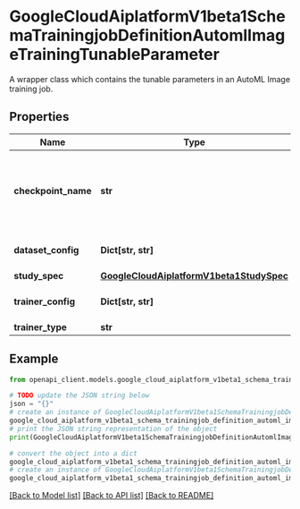 # GoogleCloudAiplatformV1beta1SchemaTrainingjobDefinitionAutomlImageTrainingTunableParameter

A wrapper class which contains the tunable parameters in an AutoML Image training job.

## Properties

Name | Type | Description | Notes
------------ | ------------- | ------------- | -------------
**checkpoint_name** | **str** | Optional. An unique name of pretrained model checkpoint provided in model garden, it will be mapped to a GCS location internally. | [optional] 
**dataset_config** | **Dict[str, str]** | Customizable dataset settings, used in the &#x60;model_garden_trainer&#x60;. | [optional] 
**study_spec** | [**GoogleCloudAiplatformV1beta1StudySpec**](GoogleCloudAiplatformV1beta1StudySpec.md) |  | [optional] 
**trainer_config** | **Dict[str, str]** | Customizable trainer settings, used in the &#x60;model_garden_trainer&#x60;. | [optional] 
**trainer_type** | **str** |  | [optional] 

## Example

```python
from openapi_client.models.google_cloud_aiplatform_v1beta1_schema_trainingjob_definition_automl_image_training_tunable_parameter import GoogleCloudAiplatformV1beta1SchemaTrainingjobDefinitionAutomlImageTrainingTunableParameter

# TODO update the JSON string below
json = "{}"
# create an instance of GoogleCloudAiplatformV1beta1SchemaTrainingjobDefinitionAutomlImageTrainingTunableParameter from a JSON string
google_cloud_aiplatform_v1beta1_schema_trainingjob_definition_automl_image_training_tunable_parameter_instance = GoogleCloudAiplatformV1beta1SchemaTrainingjobDefinitionAutomlImageTrainingTunableParameter.from_json(json)
# print the JSON string representation of the object
print(GoogleCloudAiplatformV1beta1SchemaTrainingjobDefinitionAutomlImageTrainingTunableParameter.to_json())

# convert the object into a dict
google_cloud_aiplatform_v1beta1_schema_trainingjob_definition_automl_image_training_tunable_parameter_dict = google_cloud_aiplatform_v1beta1_schema_trainingjob_definition_automl_image_training_tunable_parameter_instance.to_dict()
# create an instance of GoogleCloudAiplatformV1beta1SchemaTrainingjobDefinitionAutomlImageTrainingTunableParameter from a dict
google_cloud_aiplatform_v1beta1_schema_trainingjob_definition_automl_image_training_tunable_parameter_from_dict = GoogleCloudAiplatformV1beta1SchemaTrainingjobDefinitionAutomlImageTrainingTunableParameter.from_dict(google_cloud_aiplatform_v1beta1_schema_trainingjob_definition_automl_image_training_tunable_parameter_dict)
```
[[Back to Model list]](../README.md#documentation-for-models) [[Back to API list]](../README.md#documentation-for-api-endpoints) [[Back to README]](../README.md)


